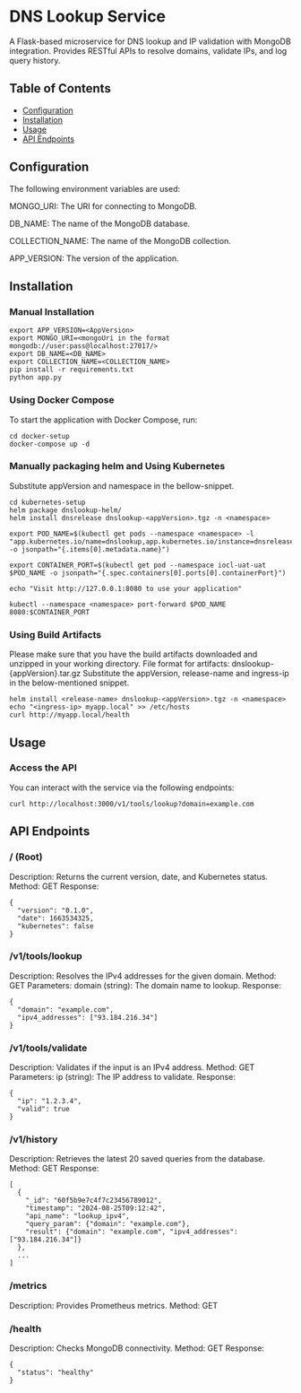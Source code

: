 # DNS Lookup Service

A Flask-based microservice for DNS lookup and IP validation with MongoDB integration. Provides RESTful APIs to resolve domains, validate IPs, and log query history.

## Table of Contents
- [Configuration](#configuration)
- [Installation](#installation)
- [Usage](#usage)
- [API Endpoints](#api-endpoints)


## Configuration
The following environment variables are used:

MONGO_URI: The URI for connecting to MongoDB.

DB_NAME: The name of the MongoDB database.

COLLECTION_NAME: The name of the MongoDB collection.

APP_VERSION: The version of the application.


## Installation

### Manual Installation
```
export APP_VERSION=<AppVersion>
export MONGO_URI=<mongoUri in the format mongodb://user:pass@localhost:27017/>
export DB_NAME=<DB_NAME>
export COLLECTION_NAME=<COLLECTION_NAME>
pip install -r requirements.txt
python app.py
```

### Using Docker Compose
To start the application with Docker Compose, run:
```
cd docker-setup
docker-compose up -d
```

### Manually packaging helm and Using Kubernetes
Substitute appVersion and namespace in the bellow-snippet.
```
cd kubernetes-setup
helm package dnslookup-helm/
helm install dnsrelease dnslookup-<appVersion>.tgz -n <namespace>

export POD_NAME=$(kubectl get pods --namespace <namespace> -l "app.kubernetes.io/name=dnslookup,app.kubernetes.io/instance=dnsrelease" -o jsonpath="{.items[0].metadata.name}")

export CONTAINER_PORT=$(kubectl get pod --namespace iocl-uat-uat $POD_NAME -o jsonpath="{.spec.containers[0].ports[0].containerPort}")

echo "Visit http://127.0.0.1:8080 to use your application"

kubectl --namespace <namespace> port-forward $POD_NAME 8080:$CONTAINER_PORT
```

### Using Build Artifacts
Please make sure that you have the build artifacts downloaded and unzipped in your working directory. File format for artifacts: dnslookup-{appVersion}.tar.gz Substitute the appVersion, release-name and ingress-ip in the below-mentioned snippet.
```
helm install <release-name> dnslookup-<appVersion>.tgz -n <namespace>
echo "<ingress-ip> myapp.local" >> /etc/hosts
curl http://myapp.local/health
```

## Usage
### Access the API
You can interact with the service via the following endpoints:

```
curl http://localhost:3000/v1/tools/lookup?domain=example.com
```

## API Endpoints
### / (Root)
Description: Returns the current version, date, and Kubernetes status.
Method: GET
Response:
```
{
  "version": "0.1.0",
  "date": 1663534325,
  "kubernetes": false
}
```

### /v1/tools/lookup
Description: Resolves the IPv4 addresses for the given domain.
Method: GET
Parameters:
    domain (string): The domain name to lookup.
Response:
```
{
  "domain": "example.com",
  "ipv4_addresses": ["93.184.216.34"]
}
```

### /v1/tools/validate
Description: Validates if the input is an IPv4 address.
Method: GET
Parameters:
    ip (string): The IP address to validate.
Response:
```
{
  "ip": "1.2.3.4",
  "valid": true
}
```

### /v1/history
Description: Retrieves the latest 20 saved queries from the database.
Method: GET
Response:
```
[
  {
    "_id": "60f5b9e7c4f7c23456789012",
    "timestamp": "2024-08-25T09:12:42",
    "api_name": "lookup_ipv4",
    "query_param": {"domain": "example.com"},
    "result": {"domain": "example.com", "ipv4_addresses": ["93.184.216.34"]}
  },
  ...
]

```
### /metrics
Description: Provides Prometheus metrics.
Method: GET


### /health
Description: Checks MongoDB connectivity.
Method: GET
Response:
```
{
  "status": "healthy"
}
```

